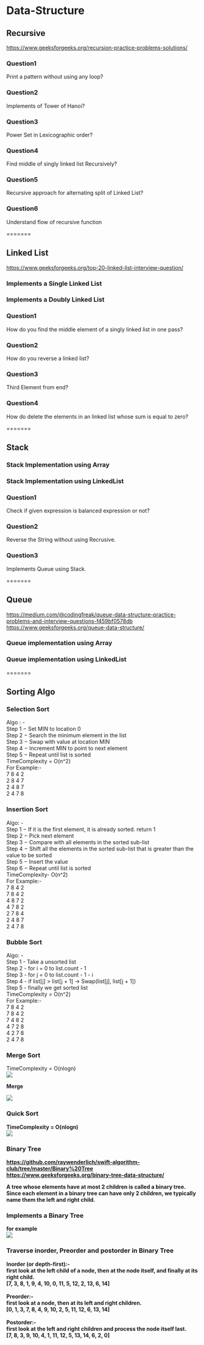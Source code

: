 # Data-Structure
## Recursive 
https://www.geeksforgeeks.org/recursion-practice-problems-solutions/
### Question1
Print a pattern without using any loop?
### Question2
Implements of Tower of Hanoi?
### Question3
Power Set in Lexicographic order?
### Question4
Find middle of singly linked list Recursively?
### Question5
Recursive approach for alternating split of Linked List?
### Question6
Understand flow of recursive function

=======

## Linked List
https://www.geeksforgeeks.org/top-20-linked-list-interview-question/
### Implements a Single Linked List
### Implements a Doubly Linked List
### Question1 
How do you find the middle element of a singly linked list in one pass?
### Question2 
How do you reverse a linked list?
### Question3
Third Element from end?
### Question4
How do delete the elements in an linked list whose sum is equal to zero?

=======

## Stack
### Stack Implementation using Array
### Stack Implementation using LinkedList
### Question1
Check if given expression is balanced expression or not?
### Question2
Reverse the String without using Recrusive.
### Question3
Implements Queue using Stack.

=======

## Queue
https://medium.com/@codingfreak/queue-data-structure-practice-problems-and-interview-questions-f459bf0578db <br />
https://www.geeksforgeeks.org/queue-data-structure/ <br />
### Queue implementation using Array
### Queue implementation using LinkedList

=======

## Sorting Algo
### Selection Sort
Algo : - <br />
Step 1 − Set MIN to location 0 <br />
Step 2 − Search the minimum element in the list <br />
Step 3 − Swap with value at location MIN <br />
Step 4 − Increment MIN to point to next element <br />
Step 5 − Repeat until list is sorted <br />
TimeComplexity = O(n^2) <br />
For Example:- <br />
    7   8   4   2 <br />
    2   8   4   7 <br />
    2   4   8   7 <br />
    2   4   7   8 <br />
### Insertion Sort
Algo: - <br />
Step 1 − If it is the first element, it is already sorted. return 1 <br />
Step 2 − Pick next element <br />
Step 3 − Compare with all elements in the sorted sub-list <br />
Step 4 − Shift all the elements in the sorted sub-list that is greater than the  
value to be sorted <br />
Step 5 − Insert the value <br />
Step 6 − Repeat until list is sorted <br />
TimeComplexity- O(n^2) <br />
For Example:- <br />
7   8   4   2 <br />
7   8   4   2 <br />
4   8   7   2 <br />
4   7   8   2 <br />
2   7   8   4 <br />
2   4   8   7 <br />
2   4   7   8 <br />
### Bubble Sort
Algo: - <br />
Step 1 - Take a unsorted list<br />
Step 2 - for i = 0 to list.count - 1<br />
Step 3 - for j = 0 to list.count - 1 - i <br />
Step 4 - if list[j] > list[j + 1] -> Swap(list[j], list[j + 1])<br />
Step 5 - finally we get sorted list<br />
TimeComplexity = O(n^2)<br />
For Example:- <br />
7   8   4   2 <br />
7   8   4   2 <br />
7   4   8   2 <br />
4   7   2   8 <br />
4   2   7   8 <br />
2   4   7   8 <br />
### Merge Sort
TimeComplexity = O(nlogn)<br/>
<img src="https://github.com/enggrakeshcse/Data-Structure/blob/Sorting-Algo/Sort-Algo/Images/Screen%20Shot%202019-08-07%20at%201.03.14%20PM.png" /> 

<b> Merge

<img src="https://github.com/enggrakeshcse/Data-Structure/blob/Sorting-Algo/Sort-Algo/merge.png" /> 

### Quick Sort 
TimeComplexity = O(nlogn) <br />
<img src="https://github.com/enggrakeshcse/Data-Structure/blob/Sorting-Algo/Sort-Algo/quick_sort.jpg" /> 

### Binary Tree
https://github.com/raywenderlich/swift-algorithm-club/tree/master/Binary%20Tree
https://www.geeksforgeeks.org/binary-tree-data-structure/

A tree whose elements have at most 2 children is called a binary tree. Since each element in a binary tree can have only 2 children, we typically name them the left and right child.

### Implements a Binary Tree
for example <br />
<img src="https://github.com/enggrakeshcse/Data-Structure/blob/Trees/Tree/images/binaryTree.png" /> 

### Traverse inorder, Preorder and postorder in Binary Tree
 Inorder (or depth-first):-<br />
first look at the left child of a node, then at the node itself, and finally at its right child. <br />
[7, 3, 8, 1, 9, 4, 10, 0, 11, 5, 12, 2, 13, 6, 14]<br /><br />
 Preorder:-<br />
first look at a node, then at its left and right children. <br />
[0, 1, 3, 7, 8, 4, 9, 10, 2, 5, 11, 12, 6, 13, 14]<br /><br />
 Postorder:-<br />
first look at the left and right children and process the node itself last. <br />
[7, 8, 3, 9, 10, 4, 1, 11, 12, 5, 13, 14, 6, 2, 0]<br /><br />
